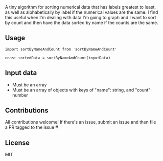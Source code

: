 A tiny algorithm for sorting numerical data that has labels greatest to least, as well as alphabetically by label if the numerical values are the same. I find this useful when I'm dealing with data I'm going to graph and I want to sort by count and then have the data sorted by name if the counts are the same.

## Usage

`import sortByNameAndCount from 'sortByNameAndCount'`

`const sortedData = sortByNameAndCount(inputData)`

## Input data

* Must be an array
* Must be an array of objects with keys of "name": string, and "count": number

## Contributions

All contributions welcome! If there's an issue, submit an issue and then file a PR tagged to the issue #

## License

MIT
